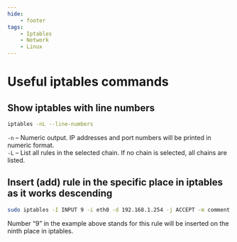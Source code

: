 ```yaml
---
hide:
    - footer
tags:
    - Iptables
    - Network
    - Linux
---
```

# Useful iptables commands

## Show iptables with line numbers

``` bash
iptables -nL --line-numbers
```

`-n` – Numeric output. IP addresses and port numbers will be printed in numeric format.  
`-L` – List all rules in the selected chain. If no chain is selected, all chains are listed.

## Insert (add) rule in the specific place in iptables as it works descending

``` bash
sudo iptables -I INPUT 9 -i eth0 -d 192.168.1.254 -j ACCEPT -m comment --comment "my new comment"
```

Number “9” in the example above stands for this rule will be inserted on the ninth place in iptables.
